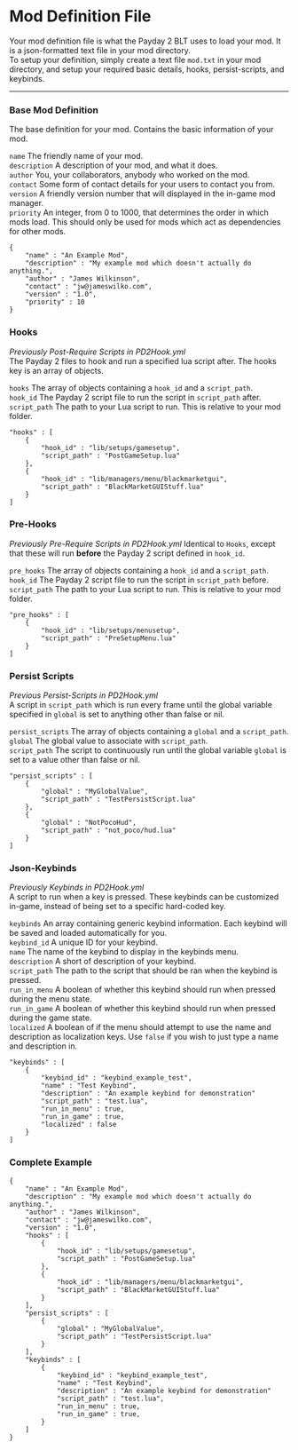 
# Mod Definition File

Your mod definition file is what the Payday 2 BLT uses to load your mod. It is a json-formatted text file in your mod directory.  
To setup your definition, simply create a text file `mod.txt` in your mod directory, and setup your required basic details, hooks,
persist-scripts, and keybinds.  

---

### Base Mod Definition

The base definition for your mod. Contains the basic information of your mod.  

`name` The friendly name of your mod.  
`description` A description of your mod, and what it does.  
`author` You, your collaborators, anybody who worked on the mod.  
`contact` Some form of contact details for your users to contact you from.  
`version` A friendly version number that will displayed in the in-game mod manager.  
`priority` An integer, from 0 to 1000, that determines the order in which mods load. This should only be used for mods which act as dependencies for other mods.  

	{
		"name" : "An Example Mod",
		"description" : "My example mod which doesn't actually do anything.",
		"author" : "James Wilkinson",
		"contact" : "jw@jameswilko.com",
		"version" : "1.0",
		"priority" : 10
	}

### Hooks

_Previously Post-Require Scripts in PD2Hook.yml_  
The Payday 2 files to hook and run a specified lua script after. The hooks key is an array of objects.

`hooks` The array of objects containing a `hook_id` and a `script_path`.  
`hook_id` The Payday 2 script file to run the script in `script_path` after.  
`script_path` The path to your Lua script to run. This is relative to your mod folder.  

	"hooks" : [
		{ 	
			"hook_id" : "lib/setups/gamesetup",
			"script_path" : "PostGameSetup.lua"
		},
		{ 	
			"hook_id" : "lib/managers/menu/blackmarketgui",
			"script_path" : "BlackMarketGUIStuff.lua"
		}
	]

### Pre-Hooks

_Previously Pre-Require Scripts in PD2Hook.yml_
Identical to `Hooks`, except that these will run **before** the Payday 2 script defined in `hook_id`.

`pre_hooks` The array of objects containing a `hook_id` and a `script_path`.  
`hook_id` The Payday 2 script file to run the script in `script_path` before.  
`script_path` The path to your Lua script to run. This is relative to your mod folder.  

	"pre_hooks" : [
		{ 	
			"hook_id" : "lib/setups/menusetup",
			"script_path" : "PreSetupMenu.lua"
		}
	]

### Persist Scripts

_Previous Persist-Scripts in PD2Hook.yml_  
A script in `script_path` which is run every frame until the global variable specified in `global` is set to anything other than false or nil.  

`persist_scripts` The array of objects containing a `global` and a `script_path`.  
`global`  The global value to associate with `script_path`.  
`script_path` The script to continuously run until the global variable `global` is set to a value other than false or nil.  

	"persist_scripts" : [
		{
			"global" : "MyGlobalValue",
			"script_path" : "TestPersistScript.lua"
		},
		{
			"global" : "NotPocoHud",
			"script_path" : "not_poco/hud.lua"
		}
	]

### Json-Keybinds

_Previously Keybinds in PD2Hook.yml_  
A script to run when a key is pressed. These keybinds can be customized in-game, instead of being set to a specific hard-coded key.  

`keybinds` An array containing generic keybind information. Each keybind will be saved and loaded automatically for you.   
`keybind_id` A unique ID for your keybind.  
`name` The name of the keybind to display in the keybinds menu.  
`description` A short of description of your keybind.  
`script_path` The path to the script that should be ran when the keybind is pressed.  
`run_in_menu` A boolean of whether this keybind should run when pressed during the menu state.  
`run_in_game` A boolean of whether this keybind should run when pressed during the game state.  
`localized` A boolean of if the menu should attempt to use the name and description as localization keys.
Use `false` if you wish to just type a name and description in.

	"keybinds" : [
		{
			"keybind_id" : "keybind_example_test",
			"name" : "Test Keybind",
			"description" : "An example keybind for demonstration"
			"script_path" : "test.lua",
			"run_in_menu" : true,
			"run_in_game" : true,
			"localized" : false
		}
	]

### Complete Example

	{
		"name" : "An Example Mod",
		"description" : "My example mod which doesn't actually do anything.",
		"author" : "James Wilkinson",
		"contact" : "jw@jameswilko.com",
		"version" : "1.0",
		"hooks" : [
			{ 	
				"hook_id" : "lib/setups/gamesetup",
				"script_path" : "PostGameSetup.lua"
			},
			{ 	
				"hook_id" : "lib/managers/menu/blackmarketgui",
				"script_path" : "BlackMarketGUIStuff.lua"
			}
		],
		"persist_scripts" : [
			{
				"global" : "MyGlobalValue",
				"script_path" : "TestPersistScript.lua"
			}
		],
		"keybinds" : [
			{
				"keybind_id" : "keybind_example_test",
				"name" : "Test Keybind",
				"description" : "An example keybind for demonstration"
				"script_path" : "test.lua",
				"run_in_menu" : true,
				"run_in_game" : true,
			}
		]
	}
